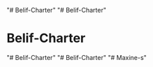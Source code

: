"# Belif-Charter" 
"# Belif-Charter" 
# Belif-Charter
"# Belif-Charter" 
"# Belif-Charter" 
"# Maxine-s" 
